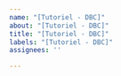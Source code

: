 ```yaml
---
name: "[Tutoriel - DBC]"
about: "[Tutoriel - DBC]"
title: "[Tutoriel - DBC]"
labels: "[Tutoriel - DBC]"
assignees: ''

---
```



